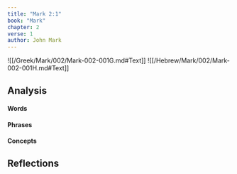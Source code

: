 ```yaml
---
title: "Mark 2:1"
book: "Mark"
chapter: 2
verse: 1
author: John Mark
---
```

![[/Greek/Mark/002/Mark-002-001G.md#Text]]
![[/Hebrew/Mark/002/Mark-002-001H.md#Text]]

## Analysis

#### Words

#### Phrases

#### Concepts

## Reflections
